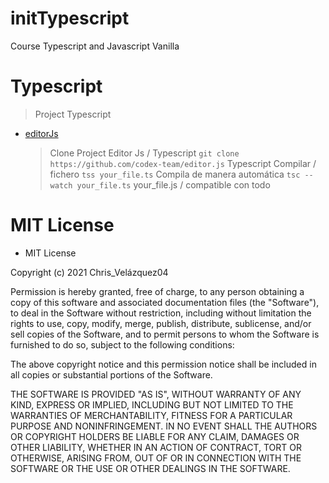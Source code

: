 # initTypescript

Course Typescript and Javascript Vanilla

# Typescript

> Project Typescript

- [editorJs](https://editorjs.io/)
  > Clone Project Editor Js / Typescript
  > `git clone https://github.com/codex-team/editor.js`
  > Typescript Compilar / fichero
  > `tss your_file.ts`
  > Compila de manera automática
  > `tsc --watch your_file.ts`
  > your_file.js / compatible con todo

# MIT License

- MIT License

Copyright (c) 2021 Chris_Velázquez04

Permission is hereby granted, free of charge, to any person obtaining a copy
of this software and associated documentation files (the "Software"), to deal
in the Software without restriction, including without limitation the rights
to use, copy, modify, merge, publish, distribute, sublicense, and/or sell
copies of the Software, and to permit persons to whom the Software is
furnished to do so, subject to the following conditions:

The above copyright notice and this permission notice shall be included in all
copies or substantial portions of the Software.

THE SOFTWARE IS PROVIDED "AS IS", WITHOUT WARRANTY OF ANY KIND, EXPRESS OR
IMPLIED, INCLUDING BUT NOT LIMITED TO THE WARRANTIES OF MERCHANTABILITY,
FITNESS FOR A PARTICULAR PURPOSE AND NONINFRINGEMENT. IN NO EVENT SHALL THE
AUTHORS OR COPYRIGHT HOLDERS BE LIABLE FOR ANY CLAIM, DAMAGES OR OTHER
LIABILITY, WHETHER IN AN ACTION OF CONTRACT, TORT OR OTHERWISE, ARISING FROM,
OUT OF OR IN CONNECTION WITH THE SOFTWARE OR THE USE OR OTHER DEALINGS IN THE
SOFTWARE.
